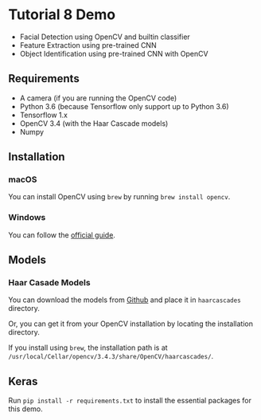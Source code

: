 # Tutorial 8 Demo

- Facial Detection using OpenCV and builtin classifier
- Feature Extraction using pre-trained CNN
- Object Identification using pre-trained CNN with OpenCV

## Requirements

- A camera (if you are running the OpenCV code)
- Python 3.6 (because Tensorflow only support up to Python 3.6)
- Tensorflow 1.x
- OpenCV 3.4 (with the Haar Cascade models)
- Numpy

## Installation

### macOS

You can install OpenCV using `brew` by running `brew install opencv`.

### Windows

You can follow the [official guide](https://docs.opencv.org/3.4.3/d5/de5/tutorial_py_setup_in_windows.html).

## Models

### Haar Casade Models

You can download the models from [Github](https://github.com/opencv/opencv/tree/master/data/haarcascades) and place it in `haarcascades` directory.

Or, you can get it from your OpenCV installation by locating the installation directory.

If you install using `brew`, the installation path is at `/usr/local/Cellar/opencv/3.4.3/share/OpenCV/haarcascades/`.

## Keras

Run `pip install -r requirements.txt` to install the essential packages for this demo.
